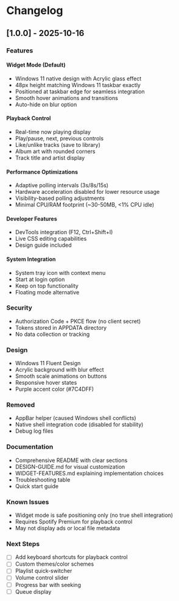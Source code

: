 # Changelog

## [1.0.0] - 2025-10-16

### Features

#### Widget Mode (Default)
- Windows 11 native design with Acrylic glass effect
- 48px height matching Windows 11 taskbar exactly
- Positioned at taskbar edge for seamless integration
- Smooth hover animations and transitions
- Auto-hide on blur option

#### Playback Control
- Real-time now playing display
- Play/pause, next, previous controls
- Like/unlike tracks (save to library)
- Album art with rounded corners
- Track title and artist display

#### Performance Optimizations
- Adaptive polling intervals (3s/8s/15s)
- Hardware acceleration disabled for lower resource usage
- Visibility-based polling adjustments
- Minimal CPU/RAM footprint (~30-50MB, <1% CPU idle)

#### Developer Features
- DevTools integration (F12, Ctrl+Shift+I)
- Live CSS editing capabilities
- Design guide included

#### System Integration
- System tray icon with context menu
- Start at login option
- Keep on top functionality
- Floating mode alternative

### Security
- Authorization Code + PKCE flow (no client secret)
- Tokens stored in APPDATA directory
- No data collection or tracking

### Design
- Windows 11 Fluent Design
- Acrylic background with blur effect
- Smooth scale animations on buttons
- Responsive hover states
- Purple accent color (#7C4DFF)

### Removed
- AppBar helper (caused Windows shell conflicts)
- Native shell integration code (disabled for stability)
- Debug log files

### Documentation
- Comprehensive README with clear sections
- DESIGN-GUIDE.md for visual customization
- WIDGET-FEATURES.md explaining implementation choices
- Troubleshooting table
- Quick start guide

### Known Issues
- Widget mode is safe positioning only (no true shell integration)
- Requires Spotify Premium for playback control
- May not display ads or local file metadata

### Next Steps
- [ ] Add keyboard shortcuts for playback control
- [ ] Custom themes/color schemes
- [ ] Playlist quick-switcher
- [ ] Volume control slider
- [ ] Progress bar with seeking
- [ ] Queue display
